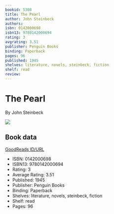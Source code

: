 ```yaml
---
bookid: 5308
title: The Pearl
author: John Steinbeck
authors: 
isbn: 0142000698
isbn13: 9780142000694
rating: 3
avgrating: 3.51
publisher: Penguin Books
binding: Paperback
pages: 96
published: 1945
shelves: literature, novels, steinbeck, fiction
shelf: read
review: 
---
```


# The Pearl

By John Steinbeck

![](https://i.gr-assets.com/images/S/compressed.photo.goodreads.com/books/1437234939l/5308.jpg)

## Book data

[GoodReads ID/URL](https://www.goodreads.com/book/show/5308)

- ISBN: 0142000698
- ISBN13: 9780142000694
- Rating: 3
- Average Rating: 3.51
- Published: 1945
- Publisher: Penguin Books
- Binding: Paperback
- Shelves: literature, novels, steinbeck, fiction
- Shelf: read
- Pages: 96

